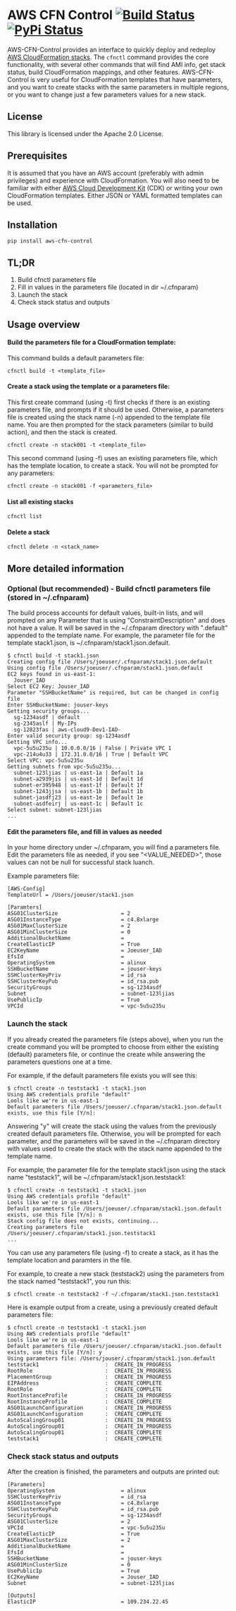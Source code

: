 # AWS CFN Control [![Build Status](https://api.travis-ci.org/awslabs/aws-cfn-control.png?branch=master)](https://travis-ci.org/awslabs/aws-cfn-control) [![PyPi Status](https://badge.fury.io/py/aws-cfn-control.png)](https://badge.fury.io/py/aws-cfn-control)


AWS-CFN-Control provides an interface to quickly deploy and redeploy [AWS CloudFormation stacks](https://aws.amazon.com/cloudformation/). The `cfnctl` command provides the core functionality, with several other commands that will find AMI info, get stack status, build CloudFormation mappings, and other features. AWS-CFN-Control is very useful for CloudFormation templates that have parameters, and you want to create stacks with the same parameters in multiple regions, or you want to change just a few parameters values for a new stack.


## License

This library is licensed under the Apache 2.0 License. 

## Prerequisites

It is assumed that you have an AWS account (preferably with admin privileges) and experience with CloudFormation. You will also need to be familiar with either [AWS Cloud Development Kit](https://aws.amazon.com/cdk/) (CDK) or writing your own CloudFormation templates. Either JSON or YAML formatted templates can be used. 

## Installation

```
pip install aws-cfn-control
```

## TL;DR

1. Build cfnctl parameters file
1. Fill in values in the parameters file (located in dir ~/.cfnparam)
1. Launch the stack
1. Check stack status and outputs

## Usage overview 

#### Build the parameters file for a CloudFormation template:
This command builds a default parameters file:

```cfnctl build -t <template_file>```

#### Create a stack using the template or a parameters file: 

This first create command (using -t) first checks if there is an existing parameters file, and prompts if it should be used. Otherwise, a parameters file is created using the stack name (-n) appended to the template file name. You are then prompted for the stack parameters (similar to build action), and then the stack is created.

```cfnctl create -n stack001 -t <template_file>```

This second command (using -f) uses an existing parameters file, which has the template location, to create a stack. You will not be prompted for any parameters:

```cfnctl create -n stack001 -f <parameters_file>```

#### List all existing stacks 

```cfnctl list```


#### Delete a stack

```cfnctl delete -n <stack_name>```

## More detailed information

### Optional (but recommended) - Build cfnctl parameters file  (stored in ~/.cfnparam)

The build process accounts for default values, built-in lists, and will prompted on any Parameter that is using "ConstraintDescription" and does not have a value. It will be saved in the ~/.cfnparam directory with ".default" appended to the template name. For example, the parameter file for the template stack1.json, is ~/.cfnparam/stack1.json.default.

```
$ cfnctl build -t stack1.json
Creating config file /Users/joeuser/.cfnparam/stack1.json.default
Using config file /Users/joeuser/.cfnparam/stack1.json.default
EC2 keys found in us-east-1:
  Jouser_IAD
Select EC2 Key: Jouser_IAD
Parameter "SSHBucketName" is required, but can be changed in config file
Enter SSHBucketName: jouser-keys
Getting security groups...
  sg-1234asdf | default
  sg-2345aslf | My-IPs
  sg-12823fas | aws-cloud9-Dev1-IAD-
Enter valid security group: sg-1234asdf
Getting VPC info...
  vpc-5u5u235u | 10.0.0.0/16 | False | Private VPC 1
  vpc-214u4u33 | 172.31.0.0/16 | True | Default VPC
Select VPC: vpc-5u5u235u
Getting subnets from vpc-5u5u235u...
  subnet-123ljias | us-east-1a | Default 1a
  subnet-a2939jis | us-east-1d | Default 1d
  subnet-er395948 | us-east-1f | Default 1f
  subnet-1243jjsa | us-east-1b | Default 1b
  subnet-jasdfj23 | us-east-1e | Default 1e
  subnet-asdfeirj | us-east-1c | Default 1c
Select subnet: subnet-123ljias
...
```

#### Edit the parameters file, and fill in values as needed 

In your home directory under ~/.cfnparam, you will find a parameters file. Edit the parameters file as needed, if you see "<VALUE_NEEDED>", those values can not be null for successful stack luanch.

Example parameters file:

```
[AWS-Config]
TemplateUrl = /Users/joeuser/stack1.json

[Paramters]
ASG01ClusterSize                    = 2
ASG01InstanceType                   = c4.8xlarge
ASG01MaxClusterSize                 = 2
ASG01MinClusterSize                 = 0
AdditionalBucketName                =
CreateElasticIP                     = True
EC2KeyName                          = Joeuser_IAD
EfsId                               =
OperatingSystem                     = alinux
SSHBucketName                       = jouser-keys
SSHClusterKeyPriv                   = id_rsa
SSHClusterKeyPub                    = id_rsa.pub
SecurityGroups                      = sg-1234asdf
Subnet                              = subnet-123ljias
UsePublicIp                         = True
VPCId                               = vpc-5u5u235u
```


### Launch the stack 

If you already created the parameters file (steps above), when you run the create command you will be prompted to choose from either the existing (default) parameters file, or continue the create while answering the parameters questions one at a time.

For example, if the default parameters file exists you will see this:

```
$ cfnctl create -n teststack1 -t stack1.json 
Using AWS credentials profile "default"
Lools like we're in us-east-1
Default parameters file /Users/joeuser/.cfnparam/stack1.json.default exists, use this file [Y/n]:
```
Answering "y" will create the stack using the values from the previously created default parameters file. Otherwise, you will be prompted for each parameter, and the parameters will be saved in the ~/.cfnparam directory with values used to create the stack with the stack name appended to the template name. 

For example, the parameter file for the template stack1.json using the stack name "teststack1", will be ~/.cfnparam/stack1.json.teststack1:

```
$ cfnctl create -n teststack1 -t stack1.json
Using AWS credentials profile "default"
Lools like we're in us-east-1
Default parameters file /Users/joeuser/.cfnparam/stack1.json.default exists, use this file [Y/n]: n
Stack config file does not exists, continuing...
Creating parameters file /Users/joeuser/.cfnparam/stack1.json.teststack1
...
```

You can use any parameters file (using -f) to create a stack, as it has the template location and paramters in the file. 

For example, to create a new stack (teststack2) using the parameters from the stack named "teststack1", you run this: 

```
$ cfnctl create -n teststack2 -f ~/.cfnparam/stack1.json.teststack1
```

Here is example output from a create, using a previously created default parameters file:

```
$ cfnctl create -n teststack1 -t stack1.json 
Using AWS credentials profile "default"
Lools like we're in us-east-1
Default parameters file /Users/joeuser/.cfnparam/stack1.json.default exists, use this file [Y/n]: y
Using parameters file: /Users/jouser/.cfnparam/stack1.json.default
teststack1                     :  CREATE_IN_PROGRESS
RootRole                       :  CREATE_IN_PROGRESS
PlacementGroup                 :  CREATE_IN_PROGRESS
EIPAddress                     :  CREATE_COMPLETE
RootRole                       :  CREATE_COMPLETE
RootInstanceProfile            :  CREATE_IN_PROGRESS
RootInstanceProfile            :  CREATE_COMPLETE
ASG01LaunchConfiguration       :  CREATE_IN_PROGRESS
ASG01LaunchConfiguration       :  CREATE_COMPLETE
AutoScalingGroup01             :  CREATE_IN_PROGRESS
AutoScalingGroup01             :  CREATE_IN_PROGRESS
AutoScalingGroup01             :  CREATE_COMPLETE
teststack1                     :  CREATE_COMPLETE
```

### Check stack status and outputs

After the creation is finished, the parameters and outputs are printed out:

```
[Parameters]
OperatingSystem                     = alinux
SSHClusterKeyPriv                   = id_rsa
ASG01InstanceType                   = c4.8xlarge
SSHClusterKeyPub                    = id_rsa.pub
SecurityGroups                      = sg-1234asdf
ASG01ClusterSize                    = 2
VPCId                               = vpc-5u5u235u
CreateElasticIP                     = True
ASG01MaxClusterSize                 = 2
AdditionalBucketName                =
EfsId                               =
SSHBucketName                       = jouser-keys
ASG01MinClusterSize                 = 0
UsePublicIp                         = True
EC2KeyName                          = Jouser_IAD
Subnet                              = subnet-123ljias

[Outputs]
ElasticIP                           = 109.234.22.45

```


